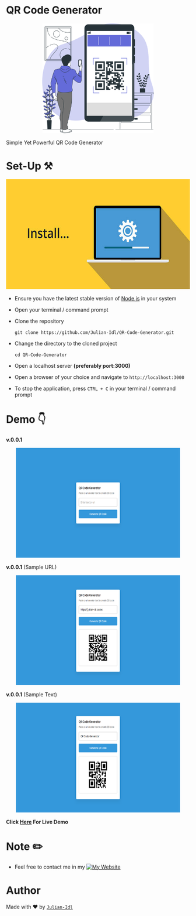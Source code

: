 # QR Code Generator

<p align = "center"><img src = "./assets/images/qr-img-1.png" height = 300 alt = "Wallet Icon"></p>

Simple Yet Powerful QR Code Generator



# Set-Up ⚒️

<p align = "center"><img src = "./assets/images/istockphoto-615991428-612x612.jpg" height = 300 alt = "SetUp Icon"></p>

- Ensure you have the latest stable version of [Node.js](https://nodejs.dev/en/learn/how-to-install-nodejs/) in your system

- Open your terminal / command prompt

- Clone the repository 
    ```
    git clone https://github.com/Julian-Idl/QR-Code-Generator.git
    ```
- Change the directory to the cloned project
    
    ```
    cd QR-Code-Generator
    ```
- Open a localhost server **(preferably port:3000)**

- Open a browser of your choice and navigate to  `http://localhost:3000`

- To stop the application, press `CTRL + C` in your terminal / command prompt

# Demo 👇

**v.0.0.1**


<p align = "center"><img src = "./assets/images/Screenshot 2023-05-12 100657.png" height = 300 width = 450 alt = "AITranscriber Snapshotv1"></p>

**v.0.0.1** (Sample URL)
<p align = "center"><img src = "./assets/images/URLPreview.png" height = 300 width = 450 alt = "AITranscriber Snapshot v1"></p>

**v.0.0.1** (Sample Text)
<p align = "center"><img src = "./assets/images/TextPreview.png" height = 300 width = 450 alt = "AITranscriber Snapshot v1"></p>

**Click [Here](http://qr-code-generator.julianidl.repl.co/) For Live Demo**

# Note ✏️

- Feel free to contact me in my  [![My Website](https://img.shields.io/website?down_color=Red&down_message=Offline&style=for-the-badge&up_color=Green&up_message=Online&url=https%3A%2F%2Fjulian-idl.codes)](https://julian-idl.codes)

# Author

Made with ♥ by [`Julian-Idl`](https://julian-idl.codes)